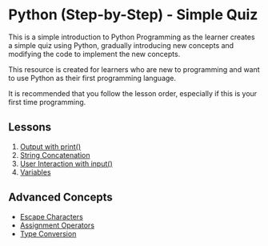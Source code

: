 # Python (Step-by-Step) - Simple Quiz

This is a simple introduction to Python Programming as the learner creates a simple quiz using Python, gradually introducing new concepts and modifying the code to implement the new concepts.

This resource is created for learners who are new to programming and want to use Python as their first programming language.

It is recommended that you follow the lesson order, especially if this is your first time programming.

## Lessons
1. [Output with print()](/pages/lessons/1_Output_with_print)
2. [String Concatenation](/pages/lessons/2_String_Concatenation.md)
3. [User Interaction with input()](/pages/lessons/3_User_Interaction_with_input)
4. [Variables](/pages/lessons/4_Variables.md)


## Advanced Concepts
- [Escape Characters](/pages/advanced_concepts/Escape_Characters.md)
- [Assignment Operators](/pages/advanced_concepts/Assignment_Operators.md)
- [Type Conversion](/pages/advanced_concepts/Type_Conversion.md)